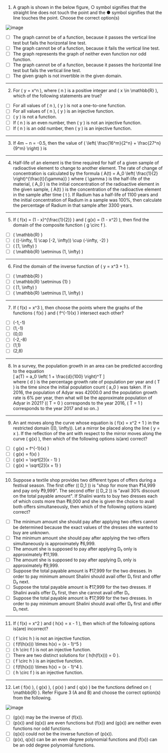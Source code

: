 1) A graph is shown in the below figure, ○ symbol signifies that the straight line does not touch the point and the ● symbol signifies that the line touches the point. Choose the correct option(s)  

![image](https://github.com/user-attachments/assets/5da9ba26-0af1-4994-82f2-1c4456384f7c)

- [ ] The graph cannot be of a function, because it passes the vertical line test but fails the horizontal line test.  
- [ ] The graph cannot be of a function, because it fails the vertical line test.  
- [ ] The graph represents the graph of neither even function nor odd function.  
- [ ] The graph cannot be of a function, because it passes the horizontal line test but fails the vertical line test.  
- [ ] The given graph is not invertible in the given domain.  

---

2) For \( y = x^n \), where \( n \) is a positive integer and \( x \in \mathbb{R} \), which of the following statements are true?  

- [ ] For all values of \( n \), \( y \) is not a one-to-one function.  
- [ ] For all values of \( n \), \( y \) is an injective function.  
- [ ] \( y \) is not a function.  
- [ ] If \( n \) is an even number, then \( y \) is not an injective function.  
- [ ] If \( n \) is an odd number, then \( y \) is an injective function.

---

3) If 4m − n = -0.5, then the value of \( \left( \frac{16^m}{2^n} + \frac{27^n}{9^m} \right) \) is  

---

4) Half-life of an element is the time required for half of a given sample of radioactive element to change to another element. The rate of change of concentration is calculated by the formula \( A(t) = A_0 \left( \frac{1}{2} \right)^{\frac{t}{\gamma}} \) where \( \gamma \) is the half-life of the material, \( A_0 \) is the initial concentration of the radioactive element in the given sample, \( A(t) \) is the concentration of the radioactive element in the sample after time \( t \). If Radium has a half-life of 1100 years and the initial concentration of Radium in a sample was 100%, then calculate the percentage of Radium in that sample after 3300 years.  

---

5) If \( f(x) = (1 - x)^{\frac{1}{2}} \) and \( g(x) = (1 - x^2) \), then find the domain of the composite function \( g \circ f \).  
- [ ] \( \mathbb{R} \)  
- [ ] \( ((-\infty, 1] \cap [-2, \infty)) \cup (-\infty, -2) \)  
- [ ] \( [1, \infty) \)  
- [ ] \( \mathbb{R} \setminus (1, \infty) \)  

---

6) Find the domain of the inverse function of \( y = x^3 + 1 \).  
- [ ] \( \mathbb{R} \)  
- [ ] \( \mathbb{R} \setminus \{1\} \)  
- [ ] \( [1, \infty) \)  
- [ ] \( \mathbb{R} \setminus [1, \infty) \)  

---

7)  If \( f(x) = x^3 \), then choose the points where the graphs of the functions \( f(x) \) and \( f^{-1}(x) \) intersect each other?

- [ ] (-1,-1)  
- [ ] (1,-1)  
- [ ] (0,0)  
- [ ] (-2,-8)  
- [ ] (1,1)  
- [ ] (2,8)  

---

8) In a survey, the population growth in an area can be predicted according to the equation  
\[
a(T) = a_0 \left( 1 + \frac{d}{100} \right)^T
\]  
where \( d \) is the percentage growth rate of population per year and \( T \) is the time since the initial population count \( a_0 \) was taken. If in 2016, the population of Adyar was 42000.0 and the population growth rate is 6% per year, then what will be the approximate population of Adyar in 2021? (\( T = 0 \) corresponds to the year 2016, \( T = 1 \) corresponds to the year 2017 and so on..)  

---

9) An ant moves along the curve whose equation is \( f(x) = x^2 + 1 \) in the restricted domain \([0, \infty)\). Let a mirror be placed along the line \( y = x \). If the reflection of the ant with respect to the mirror moves along the curve \( g(x) \), then which of the following options is(are) correct?  

- [ ] \( g(x) = f^{-1}(x) \)  
- [ ] \( g(x) = f(x) \)  
- [ ] \( g(x) = \sqrt[2]{x - 1} \)  
- [ ] \( g(x) = \sqrt[2]{x + 1} \)  

---

10) Suppose a textile shop provides two different types of offers during a festival season. The first offer (\( D_1 \)) is "shop for more than ₹14,999 and pay only ₹9,999". The second offer (\( D_2 \)) is "avail 30% discount on the total payable amount". If Shalini wants to buy two dresses each of which costs more than ₹8,000 and she is given the choice to avail both offers simultaneously, then which of the following options is(are) correct?  

- [ ] The minimum amount she should pay after applying two offers cannot be determined because the exact values of the dresses she wanted to buy are unknown.  
- [ ] The minimum amount she should pay after applying the two offers simultaneously is approximately ₹6,999.  
- [ ] The amount she is supposed to pay after applying D₂ only is approximately ₹11,199.  
- [ ] The amount she is supposed to pay after applying D₁ only is approximately ₹9,999.  
- [ ] Suppose the total payable amount is ₹17,999 for the two dresses. In order to pay minimum amount Shalini should avail offer D₁ first and offer D₂ next.  
- [ ] Suppose the total payable amount is ₹17,999 for the two dresses. If Shalini avails offer D₂ first, then she cannot avail offer D₁.  
- [ ] Suppose the total payable amount is ₹17,999 for the two dresses. In order to pay minimum amount Shalini should avail offer D₂ first and offer D₁ next.  

---

11) If \( f(x) = x^2 \) and \( h(x) = x - 1 \), then which of the following options is(are) incorrect?

- [ ] \( f \circ h \) is not an injective function.  
- [ ] \( f(f(h(x))) \times h(x) = (x - 1)^5 \)  
- [ ] \( h \circ f \) is not an injective function.  
- [ ] There are two distinct solutions for \( h(h(f(x))) = 0 \).  
- [ ] \( f \circ h \) is an injective function.  
- [ ] \( f(f(h(x))) \times h(x) = (x - 1)^4 \).  
- [ ] \( h \circ f \) is an injective function.  

---

12) Let \( f(x) \), \( g(x) \), \( p(x) \) and \( q(x) \) be the functions defined on \( \mathbb{R} \). Refer Figure 3 (A and B) and choose the correct option(s) from the following.

![image](https://github.com/user-attachments/assets/ed3e3b51-9dd5-45e8-bbfb-f1827fe27a9d)

- [ ] \(g(x)\) may be the inverse of \(f(x)\).  
- [ ] \(p(x)\) and \(q(x)\) are even functions but \(f(x)\) and \(g(x)\) are neither even functions nor odd functions.  
- [ ] \(q(x)\) could not be the inverse function of \(p(x)\).  
- [ ] \(p(x), q(x)\) can be an even degree polynomial functions and \(f(x)\) can be an odd degree polynomial functions.
